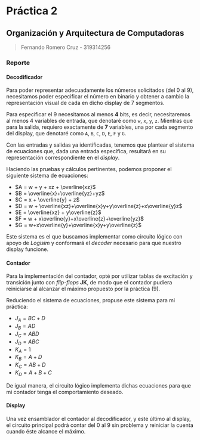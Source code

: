 # Práctica 2
## Organización y Arquitectura de Computadoras

> Fernando Romero Cruz - 319314256

### Reporte

#### Decodificador

Para poder representar adecuadamente los números solicitados (del 0 al 9), necesitamos poder especificar el número en binario y obtener a cambio la representación visual de cada en dicho display de 7 segmentos.

Para especificar el 9 necesitamos al menos **4** bits, es decir, necesitaremos al menos 4 variables de entrada, que denotaré como `w`, `x`, `y`, `z`.
Mientras que para la salida, requiero exactamente de **7** variables, una por cada segmento del display, que denotaré como `A`, `B`, `C`, `D`, `E`, `F` y `G`.

Con las entradas y salidas ya identificadas, tenemos que plantear el sistema de ecuaciones que, dada una entrada específica, resultará en su representación correspondiente en el *display*.

Haciendo las pruebas y cálculos pertinentes, podemos proponer el siguiente sistema de ecuaciones:

- $A = w + y + xz + \overline{xz}$
- $B = \overline{x}+\overline{yz}+yz$
- $C = x + \overline{y} + z$
- $D = w + \overline{xz}+\overline{x}y+y\overline{z}+x\overline{y}z$
- $E = \overline{xz} + y\overline{z}$
- $F = w + x\overline{y}+x\overline{z}+\overline{yz}$
- $G = w+x\overline{y}+\overline{x}y+y\overline{z}$

Este sistema es el que buscamos implementar como circuito lógico con apoyo de *Logisim* y conformará el *decoder* necesario para que nuestro display funcione.

#### Contador

Para la implementación del contador, opté por utilizar tablas de excitación y transición junto con *flip-flops* **JK**, de modo que el contador pudiera reiniciarse al alcanzar el máximo propuesto por la práctica (9).

Reduciendo el sistema de ecuaciones, propuse este sistema para mi práctica:

- $J_{A} = BC + D$
- $J_{B}=AD$
- $J_{C}=ABD$
- $J_D = ABC$
- $K_A=1$
- $K_{B}=A+D$
- $K_{C} = AB + D$
- $K_{D} = A + B + C$

De igual manera, el circuito lógico implementa dichas ecuaciones para que mi contador tenga el comportamiento deseado.

#### Display

Una vez ensamblador el contador al decodificador, y este último al display, el circuito principal podrá contar del 0 al 9 sin problema y reiniciar la cuenta cuando éste alcance el máximo.